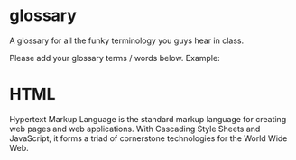 # glossary
A glossary for all the funky terminology you guys hear in class. 

Please add your glossary terms / words below. Example:

# HTML
Hypertext Markup Language is the standard markup language for creating web pages and web applications. With Cascading Style Sheets and JavaScript, it forms a triad of cornerstone technologies for the World Wide Web.
